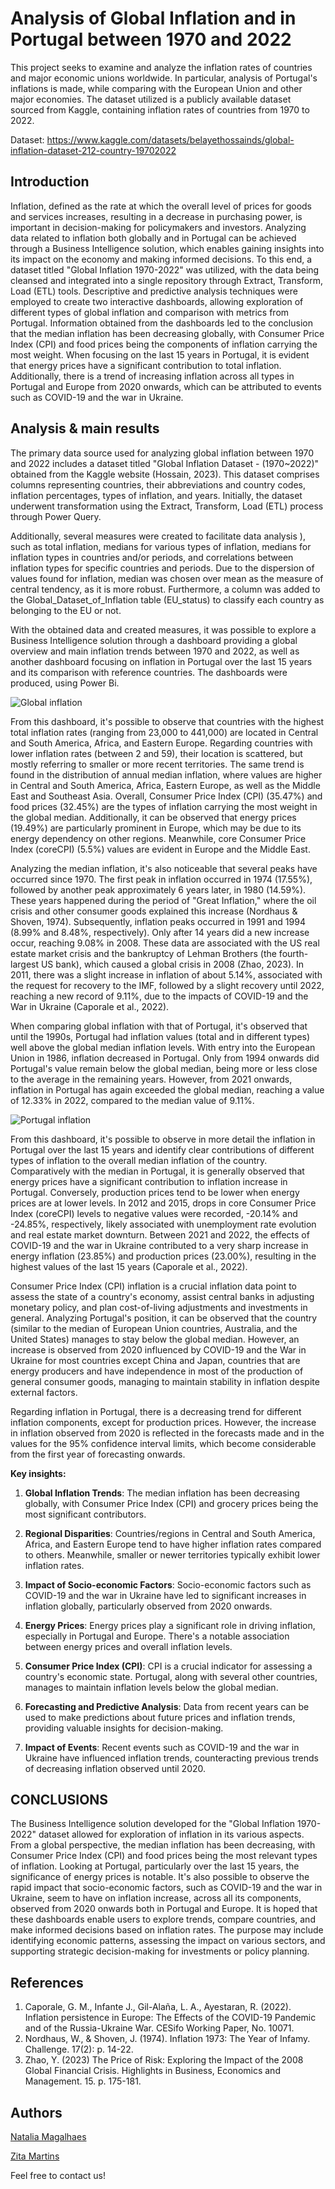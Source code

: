 # Analysis of Global Inflation and in Portugal between 1970 and 2022

This project seeks to examine and analyze the inflation rates of countries and major economic unions worldwide.  In particular, analysis of Portugal's inflations is made, while comparing with the European Union and other major economies. The dataset utilized is a publicly available dataset sourced from Kaggle, containing inflation rates of countries from 1970 to 2022.

Dataset: https://www.kaggle.com/datasets/belayethossainds/global-inflation-dataset-212-country-19702022

## Introduction

Inflation, defined as the rate at which the overall level of prices for goods and services increases, resulting in a decrease in purchasing power, is important in decision-making for policymakers and investors. Analyzing data related to inflation both globally and in Portugal can be achieved through a Business Intelligence solution, which enables gaining insights into its impact on the economy and making informed decisions. To this end, a dataset titled "Global Inflation 1970-2022" was utilized, with the data being cleansed and integrated into a single repository through Extract, Transform, Load (ETL) tools. Descriptive and predictive analysis techniques were employed to create two interactive dashboards, allowing exploration of different types of global inflation and comparison with metrics from Portugal. Information obtained from the dashboards led to the conclusion that the median inflation has been decreasing globally, with Consumer Price Index (CPI) and food prices being the components of inflation carrying the most weight. When focusing on the last 15 years in Portugal, it is evident that energy prices have a significant contribution to total inflation. Additionally, there is a trend of increasing inflation across all types in Portugal and Europe from 2020 onwards, which can be attributed to events such as COVID-19 and the war in Ukraine.

## Analysis & main results

  
The primary data source used for analyzing global inflation between 1970 and 2022 includes a dataset titled "Global Inflation Dataset - (1970~2022)" obtained from the Kaggle website (Hossain, 2023). This dataset comprises columns representing countries, their abbreviations and country codes, inflation percentages, types of inflation, and years. Initially, the dataset underwent transformation using the Extract, Transform, Load (ETL) process through Power Query.

Additionally, several measures were created to facilitate data analysis ), such as total inflation, medians for various types of inflation, medians for inflation types in countries and/or periods, and correlations between inflation types for specific countries and periods. Due to the dispersion of values found for inflation, median was chosen over mean as the measure of central tendency, as it is more robust. Furthermore, a column was added to the Global_Dataset_of_Inflation table (EU_status) to classify each country as belonging to the EU or not.

With the obtained data and created measures, it was possible to explore a Business Intelligence solution through a dashboard providing a global overview and main inflation trends between 1970 and 2022, as well as another dashboard focusing on inflation in Portugal over the last 15 years and its comparison with reference countries. The dashboards were produced, using Power Bi.

![Global inflation](https://github.com/natmag93/Global_Dataset_of_inflation/blob/7ccd069435937ee8cf5e408c495fc0063f0f4029/dashboard_1_global.png)

From this dashboard, it's possible to observe that countries with the highest total inflation rates (ranging from 23,000 to 441,000) are located in Central and South America, Africa, and Eastern Europe. Regarding countries with lower inflation rates (between 2 and 59), their location is scattered, but mostly referring to smaller or more recent territories. The same trend is found in the distribution of annual median inflation, where values are higher in Central and South America, Africa, Eastern Europe, as well as the Middle East and Southeast Asia. Overall, Consumer Price Index (CPI) (35.47%) and food prices (32.45%) are the types of inflation carrying the most weight in the global median. Additionally, it can be observed that energy prices (19.49%) are particularly prominent in Europe, which may be due to its energy dependency on other regions. Meanwhile, core Consumer Price Index (coreCPI) (5.5%) values are evident in Europe and the Middle East.

Analyzing the median inflation, it's also noticeable that several peaks have occurred since 1970. The first peak in inflation occurred in 1974 (17.55%), followed by another peak approximately 6 years later, in 1980 (14.59%). These years happened during the period of "Great Inflation," where the oil crisis and other consumer goods explained this increase (Nordhaus & Shoven, 1974). Subsequently, inflation peaks occurred in 1991 and 1994 (8.99% and 8.48%, respectively). Only after 14 years did a new increase occur, reaching 9.08% in 2008. These data are associated with the US real estate market crisis and the bankruptcy of Lehman Brothers (the fourth-largest US bank), which caused a global crisis in 2008 (Zhao, 2023). In 2011, there was a slight increase in inflation of about 5.14%, associated with the request for recovery to the IMF, followed by a slight recovery until 2022, reaching a new record of 9.11%, due to the impacts of COVID-19 and the War in Ukraine (Caporale et al., 2022).

When comparing global inflation with that of Portugal, it's observed that until the 1990s, Portugal had inflation values (total and in different types) well above the global median inflation levels. With entry into the European Union in 1986, inflation decreased in Portugal. Only from 1994 onwards did Portugal's value remain below the global median, being more or less close to the average in the remaining years. However, from 2021 onwards, inflation in Portugal has again exceeded the global median, reaching a value of 12.33% in 2022, compared to the median value of 9.11%.

![Portugal inflation](https://github.com/natmag93/Global_Dataset_of_inflation/blob/7ccd069435937ee8cf5e408c495fc0063f0f4029/dashboard_2_Portugal.png)

From this dashboard, it's possible to observe in more detail the inflation in Portugal over the last 15 years and identify clear contributions of different types of inflation to the overall median inflation of the country. Comparatively with the median in Portugal, it is generally observed that energy prices have a significant contribution to inflation increase in Portugal. Conversely, production prices tend to be lower when energy prices are at lower levels. In 2012 and 2015, drops in core Consumer Price Index (coreCPI) levels to negative values were recorded, -20.14% and -24.85%, respectively, likely associated with unemployment rate evolution and real estate market downturn. Between 2021 and 2022, the effects of COVID-19 and the war in Ukraine contributed to a very sharp increase in energy inflation (23.85%) and production prices (23.00%), resulting in the highest values of the last 15 years (Caporale et al., 2022).

Consumer Price Index (CPI) inflation is a crucial inflation data point to assess the state of a country's economy, assist central banks in adjusting monetary policy, and plan cost-of-living adjustments and investments in general. Analyzing Portugal's position, it can be observed that the country (similar to the median of European Union countries, Australia, and the United States) manages to stay below the global median. However, an increase is observed from 2020 influenced by COVID-19 and the War in Ukraine for most countries except China and Japan, countries that are energy producers and have independence in most of the production of general consumer goods, managing to maintain stability in inflation despite external factors.

Regarding inflation in Portugal, there is a decreasing trend for different inflation components, except for production prices. However, the increase in inflation observed from 2020 is reflected in the forecasts made and in the values for the 95% confidence interval limits, which become considerable from the first year of forecasting onwards.


**Key insights:**


1.  **Global Inflation Trends**: The median inflation has been decreasing globally, with Consumer Price Index (CPI) and grocery prices being the most significant contributors.
    
2.  **Regional Disparities**: Countries/regions in Central and South America, Africa, and Eastern Europe tend to have higher inflation rates compared to others. Meanwhile, smaller or newer territories typically exhibit lower inflation rates.
    
3.  **Impact of Socio-economic Factors**: Socio-economic factors such as COVID-19 and the war in Ukraine have led to significant increases in inflation globally, particularly observed from 2020 onwards.
    
4.  **Energy Prices**: Energy prices play a significant role in driving inflation, especially in Portugal and Europe. There's a notable association between energy prices and overall inflation levels.
    
5.  **Consumer Price Index (CPI)**: CPI is a crucial indicator for assessing a country's economic state. Portugal, along with several other countries, manages to maintain inflation levels below the global median.
    
6.  **Forecasting and Predictive Analysis**: Data from recent years can be used to make predictions about future prices and inflation trends, providing valuable insights for decision-making.
    
7.  **Impact of Events**: Recent events such as COVID-19 and the war in Ukraine have influenced inflation trends, counteracting previous trends of decreasing inflation observed until 2020.



  

## CONCLUSIONS

The Business Intelligence solution developed for the "Global Inflation 1970-2022" dataset allowed for exploration of inflation in its various aspects. From a global perspective, the median inflation has been decreasing, with Consumer Price Index (CPI) and food prices being the most relevant types of inflation. Looking at Portugal, particularly over the last 15 years, the significance of energy prices is notable. It's also possible to observe the rapid impact that socio-economic factors, such as COVID-19 and the war in Ukraine, seem to have on inflation increase, across all its components, observed from 2020 onwards both in Portugal and Europe. It is hoped that these dashboards enable users to explore trends, compare countries, and make informed decisions based on inflation rates. The purpose may include identifying economic patterns, assessing the impact on various sectors, and supporting strategic decision-making for investments or policy planning.

## References

 1. Caporale, G. M., Infante J., Gil-Alaña, L. A., Ayestaran, R. (2022).
    Inflation persistence in Europe: The Effects of the COVID-19
    Pandemic and of the Russia-Ukraine War. CESifo Working Paper, No.
    10071.
 2. Nordhaus, W., & Shoven, J. (1974). Inflation 1973: The Year of
    Infamy. Challenge. 17(2): p. 14-22.
 3. Zhao, Y. (2023) The Price of Risk: Exploring the Impact of the 2008
    Global Financial Crisis. Highlights in Business, Economics and
    Management. 15. p. 175-181.
    
## Authors
[Natalia Magalhaes](https://github.com/natmag93)

[Zita Martins](https://github.com/zitasamartins)


Feel free to contact us!
